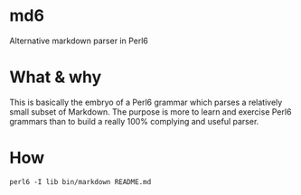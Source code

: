 md6
===

Alternative markdown parser in Perl6

What & why
===

This is basically the embryo of a Perl6 grammar which parses a relatively
small subset of Markdown. The purpose is more to learn and exercise Perl6
grammars than to build a really 100% complying and useful parser.

How
===

`perl6 -I lib bin/markdown README.md`

